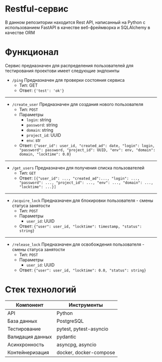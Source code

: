 # Restful-сервис
В данном репозитории находится Rest API, написанный на Python с использованием FastAPI в качестве веб-фреймворка и SQLAlchemy в качестве ORM
# Функционал
Сервис предназначен для распределения пользователей для тестирования проектови имеет следующие эндпоинты
* ```/ping```
  Предназначен для проверки состояния сервиса
  - Тип: GET
  - Ответ: ```{'test': 'ok'}```
********************
* ```/create_user```
  Предназначен для создания нового пользователя
  - Тип: ```POST```
  - Параметры
    + ```login```: string
    + ```password```: string
    + ```domain```: string
    + ```project_id```: UUID
    + ```env```: str
  - Ответ: ```{"user_id": user_id,
            "created_ad": date,
            "login": login,
            "password": password,
            "project_id": UUID,
            "env": env,
            "domain": domain,
            "locktime": 0.0}```
********************
* ```/get_users```
  Предназначен для получения списка пользователей
  - Тип: ```GET```
  - Ответ: ```[{"user_id": ...,
            "created_ad":...,
            "login": ...,
            "password": ...,
            "project_id": ...,
            "env": ...,
            "domain": ...,
            "locktime": ...}]```
********************
* ```/acquire_lock```
  Предназначен для блокировки пользователя - смены статуса занятости
  - Тип: ```POST```
  - Параметры
    + ```user_id```: UUID
  - Ответ: ```{"user": user_id,
              "locktime": timestamp,
              "status": string}```
********************
* ```/release_lock```
  Предназначен для освобождения пользователя - смены статуса занятости
  - Тип: ```POST```
  - Параметры
    + ```user_id```: UUID
  - Ответ: ```{"user": user_id,
              "locktime": 0.0,
              "status": string}```
# Стек технологий
| Компонент   | Инструменты |
|-------------|-----------------|
| API | Python | FastAPI, SQLAlchemy |
| База данных | PostgreSQL |
| Тестирование | pytest, pytest-asyncio |
| Валидация данных | pydantic |
| Асинхронность | asyncpg, asyncio|
| Контейнеризация | docker, docker-compose|




